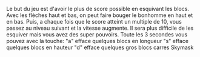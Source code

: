 Le but du jeu est d\'avoir le plus de score possible en esquivant les blocs.
Avec les flèches haut et bas, on peut faire bouger le bonhomme en haut et en bas.
Puis, a chaque fois que le score atteint un multiple de 10, vous passez au niveau suivant et la vitesse augmente.
Il sera plus difficile de les esquiver mais vous avez des super pouvoirs.
Toute les 3 secondes vous pouvez avec la touche:
"a" efface quelques blocs en longueur
"s" efface quelques blocs en hauteur
"d" efface quelques gros blocs carres
Skymask

